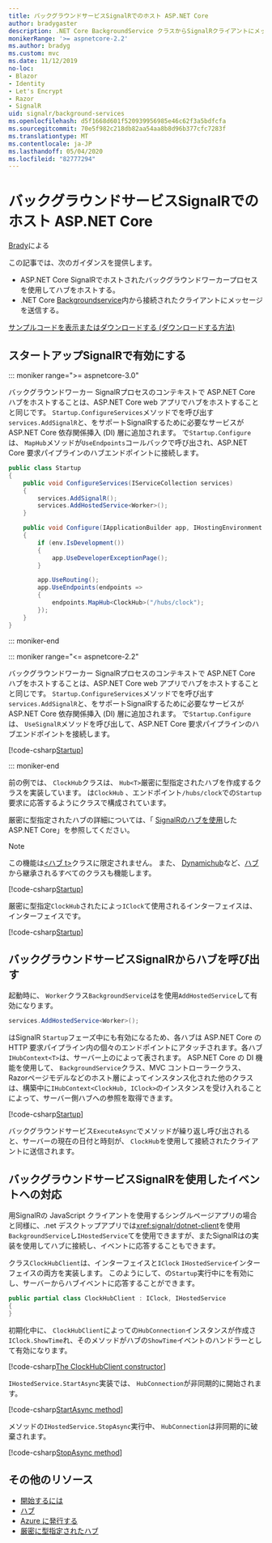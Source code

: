 ```yaml
---
title: バックグラウンドサービスSignalRでのホスト ASP.NET Core
author: bradygaster
description: .NET Core BackgroundService クラスからSignalRクライアントにメッセージを送信する方法について説明します。
monikerRange: '>= aspnetcore-2.2'
ms.author: bradyg
ms.custom: mvc
ms.date: 11/12/2019
no-loc:
- Blazor
- Identity
- Let's Encrypt
- Razor
- SignalR
uid: signalr/background-services
ms.openlocfilehash: d5f1668d601f520939956985e46c62f3a5bdfcfa
ms.sourcegitcommit: 70e5f982c218db82aa54aa8b8d96b377cfc7283f
ms.translationtype: MT
ms.contentlocale: ja-JP
ms.lasthandoff: 05/04/2020
ms.locfileid: "82777294"
---
```

# <a name="host-aspnet-core-signalr-in-background-services"></a>バックグラウンドサービスSignalRでのホスト ASP.NET Core

[Brady](https://twitter.com/bradygaster)による

この記事では、次のガイダンスを提供します。

* ASP.NET Core SignalRでホストされたバックグラウンドワーカープロセスを使用してハブをホストする。
* .NET Core [Backgroundservice](xref:Microsoft.Extensions.Hosting.BackgroundService)内から接続されたクライアントにメッセージを送信する。

[サンプルコードを表示またはダウンロード](https://github.com/dotnet/AspNetCore.Docs/tree/master/aspnetcore/signalr/background-service/sample/)[する (ダウンロードする方法)](xref:index#how-to-download-a-sample)

## <a name="enable-signalr-in-startup"></a>スタートアップSignalRで有効にする

::: moniker range=">= aspnetcore-3.0"

バックグラウンドワーカー SignalRプロセスのコンテキストで ASP.NET Core ハブをホストすることは、ASP.NET Core web アプリでハブをホストすることと同じです。 `Startup.ConfigureServices`メソッドでを呼び出す`services.AddSignalR`と、をサポートSignalRするために必要なサービスが ASP.NET Core 依存関係挿入 (DI) 層に追加されます。 で`Startup.Configure`は、 `MapHub`メソッドが`UseEndpoints`コールバックで呼び出され、ASP.NET Core 要求パイプラインのハブエンドポイントに接続します。

```csharp
public class Startup
{
    public void ConfigureServices(IServiceCollection services)
    {
        services.AddSignalR();
        services.AddHostedService<Worker>();
    }

    public void Configure(IApplicationBuilder app, IHostingEnvironment env)
    {
        if (env.IsDevelopment())
        {
            app.UseDeveloperExceptionPage();
        }

        app.UseRouting();
        app.UseEndpoints(endpoints =>
        {
            endpoints.MapHub<ClockHub>("/hubs/clock");
        });
    }
}
```

::: moniker-end

::: moniker range="<= aspnetcore-2.2"

バックグラウンドワーカー SignalRプロセスのコンテキストで ASP.NET Core ハブをホストすることは、ASP.NET Core web アプリでハブをホストすることと同じです。 `Startup.ConfigureServices`メソッドでを呼び出す`services.AddSignalR`と、をサポートSignalRするために必要なサービスが ASP.NET Core 依存関係挿入 (DI) 層に追加されます。 で`Startup.Configure`は、 `UseSignalR`メソッドを呼び出して、ASP.NET Core 要求パイプラインのハブエンドポイントを接続します。

[!code-csharp[Startup](background-service/sample/Server/Startup.cs?name=Startup)]

::: moniker-end

前の例では、 `ClockHub`クラスは、 `Hub<T>`厳密に型指定されたハブを作成するクラスを実装しています。 は`ClockHub` 、エンドポイント`/hubs/clock`での`Startup`要求に応答するようにクラスで構成されています。

厳密に型指定されたハブの詳細については、「 [ SignalRのハブを使用](xref:signalr/hubs#strongly-typed-hubs)した ASP.NET Core」を参照してください。

> [!NOTE]
> この機能は[\<ハブ t>](xref:Microsoft.AspNetCore.SignalR.Hub`1)クラスに限定されません。 また、 [Dynamichub](xref:Microsoft.AspNetCore.SignalR.DynamicHub)など、[ハブ](xref:Microsoft.AspNetCore.SignalR.Hub)から継承されるすべてのクラスも機能します。

[!code-csharp[Startup](background-service/sample/Server/ClockHub.cs?name=ClockHub)]

厳密に型指定`ClockHub`されたによっ`IClock`て使用されるインターフェイスは、インターフェイスです。

[!code-csharp[Startup](background-service/sample/HubServiceInterfaces/IClock.cs?name=IClock)]

## <a name="call-a-signalr-hub-from-a-background-service"></a>バックグラウンドサービスSignalRからハブを呼び出す

起動時に、 `Worker`クラス`BackgroundService`はを使用`AddHostedService`して有効になります。

```csharp
services.AddHostedService<Worker>();
```

はSignalR `Startup`フェーズ中にも有効になるため、各ハブは ASP.NET Core の HTTP 要求パイプライン内の個々のエンドポイントにアタッチされます。各ハブ`IHubContext<T>`は、サーバー上のによって表されます。 ASP.NET Core の DI 機能を使用して、 `BackgroundService`クラス、MVC コントローラークラス、 Razorページモデルなどのホスト層によってインスタンス化された他のクラスは、構築中に`IHubContext<ClockHub, IClock>`のインスタンスを受け入れることによって、サーバー側ハブへの参照を取得できます。

[!code-csharp[Startup](background-service/sample/Server/Worker.cs?name=Worker)]

バックグラウンドサービス`ExecuteAsync`でメソッドが繰り返し呼び出されると、サーバーの現在の日付と時刻が、 `ClockHub`を使用して接続されたクライアントに送信されます。

## <a name="react-to-signalr-events-with-background-services"></a>バックグラウンドサービスSignalRを使用したイベントへの対応

用SignalRの JavaScript クライアントを使用するシングルページアプリの場合と同様に、.net デスクトップアプリでは<xref:signalr/dotnet-client>を使用`BackgroundService`し`IHostedService`てを使用できますが、またSignalRはの実装を使用してハブに接続し、イベントに応答することもできます。

クラス`ClockHubClient`は、インターフェイスと`IClock` `IHostedService`インターフェイスの両方を実装します。 このようにして、の`Startup`実行中にを有効にし、サーバーからハブイベントに応答することができます。

```csharp
public partial class ClockHubClient : IClock, IHostedService
{
}
```

初期化中に、 `ClockHubClient`によっての`HubConnection`インスタンスが作成さ`IClock.ShowTime`れ、そのメソッドがハブの`ShowTime`イベントのハンドラーとして有効になります。

[!code-csharp[The ClockHubClient constructor](background-service/sample/Clients.ConsoleTwo/ClockHubClient.cs?name=ClockHubClientCtor)]

`IHostedService.StartAsync`実装では、 `HubConnection`が非同期的に開始されます。

[!code-csharp[StartAsync method](background-service/sample/Clients.ConsoleTwo/ClockHubClient.cs?name=StartAsync)]

メソッドの`IHostedService.StopAsync`実行中、 `HubConnection`は非同期的に破棄されます。

[!code-csharp[StopAsync method](background-service/sample/Clients.ConsoleTwo/ClockHubClient.cs?name=StopAsync)]

## <a name="additional-resources"></a>その他のリソース

* [開始するには](xref:tutorials/signalr)
* [ハブ](xref:signalr/hubs)
* [Azure に発行する](xref:signalr/publish-to-azure-web-app)
* [厳密に型指定されたハブ](xref:signalr/hubs#strongly-typed-hubs)
